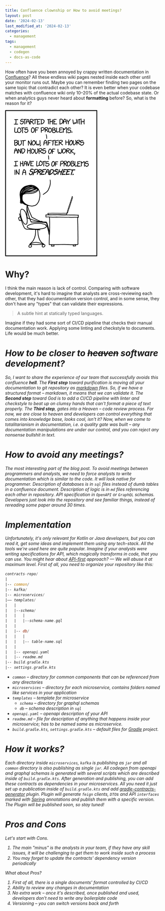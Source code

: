 ```yaml
---
title: Confluence clownship or How to avoid meetings?
layout: post
date: '2024-02-13'
last_modified_at: '2024-02-13'
categories:
  - management
tags:
  - management
  - codegen
  - docs-as-code
---
```

How often have you been annoyed by crappy written documentation
in [Confluence](https://www.atlassian.com/software/confluence)?
All these endless wiki pages nested inside each other until your monitor runs out.
Maybe you can remember finding two pages on the same topic that contradict each other?
It is even better when your codebase matches with confluence wiki only 10–20%
of the actual codebase state. 
Or when analytics guys never heard about **formatting** before? 
So, what is the reason for it?

<img width="300" title="Productivity" alt="Productivity" src="/assets/images/making_progress_2x.png">

# Why?
I think the main reason is lack of control.
Comparing with software development,
it's hard to imagine that analysts are cross-reviewing each other,
that they had documentation version control, and in some sense, they don't have any "types" that can
validate their expressions.
> A subtle hint at statically typed languages.

Imagine if they had some sort of CI/CD pipeline that checks their manual documentation work.
Applying some linting and checkstyle to documents.
Life would be much better.

<em/>

# How to be closer to ~~heaven~~ software development?
So, I want to share the experience of our team that successfully avoids this confluence **hell**.
The **First step** toward purification is moving all your documentation 
to git repository as [markdown](https://en.wikipedia.org/wiki/Markdown) files. 
So, if we have a structured format – markdown, it means that we can validate it. 
The **Second step** toward God is to add a CI/CD pipeline with linter and checkstyle to 
beat up on clumsy hands that can't format a piece of text properly.
The **Third step**, gates into a Heaven – code review process.
For now, we are close to heaven and developers can control 
everything that comes into knowledge base, looks cool, isn't it? 
Now, when we come to totalitarianism in documentation, 
i.e. a quality gate was built – any documentation manipulations are under our control, and you can
reject any nonsense bullshit in text.

<em/>

# How to avoid any meetings?
The most interesting part of the blog post.
To avoid meetings between programmers and analysts,
we need to force analysts to write documentation which is similar to the code.
It will look native for programmer.
Description of databases is in `sql` files instead of dumb tables in a confluence document.
Description of logic is in `md` files referencing each other in repository.
API specification in `OpenAPI` or `GraphQL` schemas.
Developers just look into the repository and see familiar things,
instead of rereading some paper around 30 times.

<em/>

# Implementation
Unfortunately, it's only relevant for Kotlin or Java developers,
but you can read it, get some ideas and implement them using any tech-stack.
All the tools we're used here are quite popular.
Imagine if your analysts were writing specifications for API, which magically transforms in code,
that you can use.
You might hear about
[API-first](https://blog.dreamfactory.com/api-first-the-advantages-of-an-api-first-approach-to-app-development/)
approach? — We will abuse it at maximum level.
First of all, you need to organize your repository like this:
```asm
contracts-repo/
|
|-- common/
|-- kafka/
|-- microservices/
|–– templates/
|   |
|   |--schema/
|   |   |
|   |   |--schema-name.gql
|   |
|   |-- db/
|   |   |
|   |   |-- table-name.sql
|   |
|   |-- openapi.yaml
|   |-- readme.md
|-- build.gradle.kts
|-- settings.gradle.kts
```
- `common` – directory for common components that can be referenced from any directories
- `microservices` – directory for each microservice, contains folders named like services in your application
- `templates` – template for microservice
  - `schema` – directory for graphql schemas
  - `db` – schema description in `sql`
- `openapi.yaml` – openapi description of your API
- `readme.md` – file for description of anything that happens inside your microservice; has to be named same as microservice.
- `build.gradle.kts`, `settings.gradle.kts` – default files for [Gradle](https://gradle.org/) project.

# How it works?
Each directory inside `microservices`, `kafka`
is publishing as `jar` and all `common` directory is also publishing as single `jar`.
All codegen from openapi and graphql schemas is
generated with several scripts which are described inside of `build.gradle.kts`. 
After generation and publishing, you can add these contracts as dependencies in your microservices.
All you need it just set up a publication inside of `build.gradle.kts` and 
add [gradle-contracts-generator](https://github.com/l3r8yJ/contracts-generator-plugin) plugin.
Plugin will generate `feign` clients,
`DTO`s and API `interfaces` marked with [Spring](https://spring.io/) annotations
and publish them with a specific version. 
The Plugin will be published soon, so stay tuned! 

<em/>

# Pros and Cons
Let's start with Cons.
1. The main "minus" is the analysts in your team,
   if they have any skill issues, it will be challenging to get them to work inside such a process
2. You may forget to update the contracts' dependency version periodically

What about Pros?
1. First of all, there is a single documents' format controlled by CI/CD
2. Ability to review any changes in documentation
3. No extra work – once it's described, once published and used, developers don't need to
   write any boilerplate code
4. Versioning – you can switch versions back and forth
